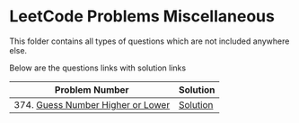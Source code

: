 # LeetCode Problems Miscellaneous

This folder contains all types of questions which are not included anywhere else.

Below are the questions links with solution links


|Problem Number|Solution|
|--------------|--------|
|374. [Guess Number Higher or Lower](https://leetcode.com/problems/guess-number-higher-or-lower/)|[Solution](https://github.com/HarshOza36/LeetCode_Problems/blob/main/Misc/P374%20-%20guessNumberHigherorLower.py)|
